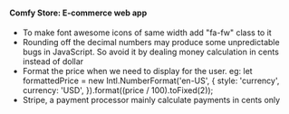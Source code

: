 #### Comfy Store: E-commerce web app

- To make font awesome icons of same width add "fa-fw" class to it
- Rounding off the decimal numbers may produce some unpredictable bugs in JavaScript. So avoid it by dealing money calculation in cents instead of dollar
- Format the price when we need to display for the user.
  eg:
  let formattedPrice = new Intl.NumberFormat('en-US', {
  style: 'currency',
  currency: 'USD',
  }).format((price / 100).toFixed(2));
- Stripe, a payment processor mainly calculate payments in cents only

